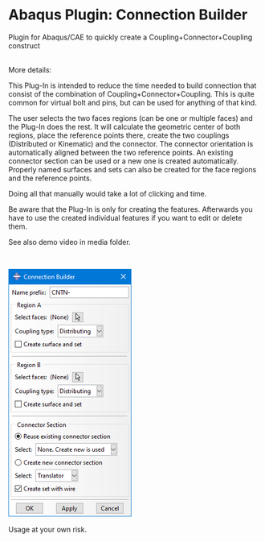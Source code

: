 # Abaqus Plugin: Connection Builder
Plugin for Abaqus/CAE to quickly create a Coupling+Connector+Coupling construct

<br>
More details:

This Plug-In is intended to reduce the time needed to build connection that consist of the combination of Coupling+Connector+Coupling. This is quite common for virtual bolt and pins, but can be used for anything of that kind.

The user selects the two faces regions (can be one or multiple faces) and the Plug-In does the rest. It will calculate the geometric center of both regions, place the reference points there, create the two couplings (Distributed or Kinematic) and the connector. The connector orientation is automatically aligned between the two reference points. An existing connector section can be used or a new one is created automatically. Properly named surfaces and sets can also be created for the face regions and the reference points.

Doing all that manually would take a lot of clicking and time.

Be aware that the Plug-In is only for creating the features. Afterwards you have to use the created individual features if you want to edit or delete them.

See also demo video in media folder.

<br>

![Image of Plugin UI](media/UI_ConnectionBuilder.png)


Usage at your own risk.